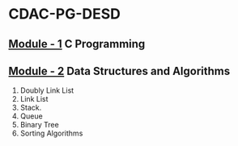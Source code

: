 # CDAC-PG-DESD<br>
## [Module - 1](https://github.com/JAGAHPEE/CDAC-PG-DESD/tree/14cebea719b8ce8954f0609cf4379f1e04ef8561/C%20Program) C Programming <br>
## [Module - 2](https://github.com/JAGAHPEE/CDAC-PG-DESD/tree/8b51b884af439733df064603b337c31af08e29da/Data_Structure) Data Structures and Algorithms <br>
1. Doubly Link List
2. Link List
3. Stack.
4. Queue
5. Binary Tree
6. Sorting Algorithms

